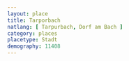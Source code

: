 ```yaml
---
layout: place
title: Tarporbach
natlang: [ Tarpurbach, Dorf am Bach ]
category: places
placetype: Stadt
demography: 11408
---
```


